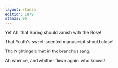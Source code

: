 ```yaml
---
layout: stanza
edition: 1879
stanza: 96
---
```


Yet Ah, that Spring should vanish with the Rose!

That Youth's sweet-scented manuscript should close!

The Nightingale that in the branches sang,

Ah whence, and whither flown again, who knows!